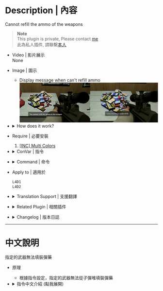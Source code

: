 # Description | 內容
Cannot refill the ammo of the weapons

> __Note__ <br/>
This plugin is private, Please contact [me](https://github.com/fbef0102/Game-Private_Plugin#私人插件列表-private-plugins-list)<br/>
此為私人插件, 請聯繫[本人](https://github.com/fbef0102/Game-Private_Plugin#私人插件列表-private-plugins-list)

* Video | 影片展示
<br/>None

* Image | 圖示
    * Display message when can't refill ammo
    <br/>![l4d_weapon_block_ammo_pile_1](image/l4d_weapon_block_ammo_pile_1.jpg)

* <details><summary>How does it work?</summary>

    * Cannot refill the ammo of some weapons from ammo pile, depending on the cvar you set.
</details>

* Require | 必要安裝
    1. [[INC] Multi Colors](https://github.com/fbef0102/L4D1_2-Plugins/releases/tag/Multi-Colors)

* <details><summary>ConVar | 指令</summary>

    * cfg/sourcemod/l4d_weapon_block_ammo_pile.cfg
        ```php
        // 0=Plugin off, 1=Plugin on.
        l4d_weapon_block_ammo_pile_enable "1"

        // Player with these flag can refill ammo (Empty=Everyone, -1=No one)
        l4d_weapon_block_ammo_pile_flags "z"

        // (L4D2) Empty string to block all. Cannot refill the ammo of these weapon IDs in this plugin, separate by commas (no spaces). See plugin source code for more details.
        // "weapon_smg",						1
        // "weapon_pumpshotgun",				2
        // "weapon_autoshotgun",				3
        // "weapon_rifle",						4
        // "weapon_hunting_rifle",				5
        // "weapon_smg_silenced",				6
        // "weapon_shotgun_chrome",			    7
        // "weapon_rifle_desert",				8
        // "weapon_sniper_military",			9
        // "weapon_shotgun_spas",				10
        // "weapon_rifle_ak47",				    11
        // "weapon_smg_mp5",					12
        // "weapon_rifle_sg552",				13
        // "weapon_sniper_awp",				    14
        // "weapon_sniper_scout",				15
        l4d_weapon_block_ammo_pile_weapon "14,15"

        // (L4D1) Empty string to block all. Cannot refill the ammo of these weapon IDs in this plugin, separate by commas (no spaces). See plugin source code for more details.
        // "weapon_smg",						1
        // "weapon_pumpshotgun",				2
        // "weapon_autoshotgun",				3
        // "weapon_rifle",						4
        // "weapon_hunting_rifle",				5
        l4d_weapon_block_ammo_pile_weapon "1,2,3,4,5"

        // How message displays. (0: Disable, 1:In chat, 2: In Hint Box, 3: In center text)
        l4d_weapon_block_ammo_pile_announce_type "2"

        // Cannot refill ammo sound file (relative to to sound/, empty=disable)
        l4d_weapon_block_ammo_pile_denied_soundfile "buttons/button11.wav"

        // 1 = Bot cannot refill the ammo either, 0 = Bot can refill the ammo
        l4d_weapon_block_ammo_pile_bot "0"
        ```
</details>

* <details><summary>Command | 命令</summary>
    
    None
</details>

* Apply to | 適用於
    ```
    L4D1
    L4D2
    ```

* <details><summary>Translation Support | 支援翻譯</summary>

    ```
    English
    繁體中文
    简体中文
    ```
</details>

* <details><summary>Related Plugin | 相關插件</summary>

    1. [Reserve (Ammo) Control](https://forums.alliedmods.net/showthread.php?t=334274): Individually control weapons's reserve counts independent of the ammo_* cvars.
        * 每一種槍枝都有獨立的備用彈藥
    2. [l4d_infinite_clip](/L4D_插件/Weapons_武器/l4d_infinite_clip): Weapons now have infinite clip without reload + Chainsaw now is always refilled
        * 指定的武器可以無限射擊，不需要換彈夾 + 電鋸擁有無限油量
</details>

* <details><summary>Changelog | 版本日誌</summary>

    * v1.0 (2024-3-27)
        * Initial Release
</details>

- - - -
# 中文說明
指定的武器無法填裝彈藥

* 原理
    * 根據指令設定，指定的武器無法從子彈堆填裝彈藥

* <details><summary>指令中文介紹 (點我展開)</summary>

    * cfg/sourcemod/l4d_weapon_limits.cfg
        ```php
        // 0=關閉插件, 1=啟動插件
        l4d_weapon_block_ammo_pile_enable "1"

        // 擁有這些權限的玩家，可以不受插件限制拿取彈藥 (留白 = 任何人都能, -1: 無人)
        l4d_weapon_block_ammo_pile_flags "z"

        // (L4D2) 空=限制全武器. 填入武器的ID，指定這些武器無法填裝彈藥, 逗號分隔（不須空格）. 請打開源碼查看武器的ID列表
        // "weapon_smg",						1
        // "weapon_pumpshotgun",				2
        // "weapon_autoshotgun",				3
        // "weapon_rifle",						4
        // "weapon_hunting_rifle",				5
        // "weapon_smg_silenced",				6
        // "weapon_shotgun_chrome",			    7
        // "weapon_rifle_desert",				8
        // "weapon_sniper_military",			9
        // "weapon_shotgun_spas",				10
        // "weapon_rifle_ak47",				    11
        // "weapon_smg_mp5",					12
        // "weapon_rifle_sg552",				13
        // "weapon_sniper_awp",				    14
        // "weapon_sniper_scout",				15
        l4d_weapon_block_ammo_pile_weapon "14,15"

        // (L4D1) 空=限制全武器. 填入武器的ID，指定這些武器無法填裝彈藥, 逗號分隔（不須空格）. 請打開源碼查看武器的ID列表
        // "weapon_smg",						1
        // "weapon_pumpshotgun",				2
        // "weapon_autoshotgun",				3
        // "weapon_rifle",						4
        // "weapon_hunting_rifle",				5
        l4d_weapon_block_ammo_pile_weapon "1,2,3,4,5"

        // 提示該如何顯示. (0: 不提示, 1: 聊天框, 2: 黑底白字框, 3: 螢幕正中間)
        l4d_weapon_block_ammo_pile_announce_type "2"

        // 無法填裝彈藥的提示音效檔案 (路徑相對於 sound 資料夾, 空=關閉音效)
        l4d_weapon_block_ammo_pile_denied_soundfile "buttons/button11.wav"

        // 1 = Bot 也不行填裝彈藥, 0 = Bot 可以填裝彈藥
        l4d_weapon_block_ammo_pile_bot "0"
        ```
</details>